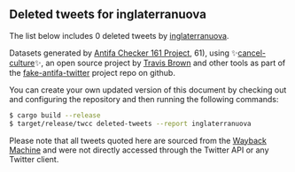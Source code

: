 ## Deleted tweets for inglaterranuova

The list below includes 0 deleted tweets by
[inglaterranuova](https://twitter.com/inglaterranuova).



Datasets generated by [Antifa Checker 161 Project](https://twitter.com/antifacheck161), 61), using ✨[cancel-culture](https://github.com/travisbrown/cancel-culture)✨, an open source project by 
[Travis Brown](https://twitter.com/travisbrown) and other tools as part of the 
[fake-antifa-twitter](https://github.com/antifacheck161/fake-antifa-twitter) project repo on github.

You can create your own updated version of this document by checking out and configuring the
repository and then running the following commands:

```bash
$ cargo build --release
$ target/release/twcc deleted-tweets --report inglaterranuova
```

Please note that all tweets quoted here are sourced from the
[Wayback Machine](https://web.archive.org) and were not directly accessed through the Twitter API or
any Twitter client.

